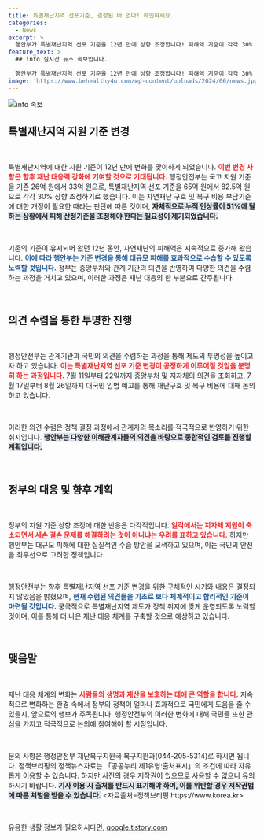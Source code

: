 ```yaml
---
title: 특별재난지역 선포기준, 결정된 바 없다! 확인하세요.
categories:
  - News
excerpt: >
  행안부가 특별재난지역 선포 기준을 12년 만에 상향 조정합니다! 피해액 기준이 각각 30% 늘어나며, 세손 결손 문제의 배경도 논란의 중심으로 떠오르고 있습니다. 과연 어떤 변화가 있을까요? 클릭해서 자세히 알아보세요!
feature_text: >
  ## info 실시간 뉴스 속보입니다.

  행안부가 특별재난지역 선포 기준을 12년 만에 상향 조정합니다! 피해액 기준이 각각 30% 늘어나며, 세손 결손 문제의 배경도 논란의 중심으로 떠오르고 있습니다. 과연 어떤 변화가 있을까요? 클릭해서 자세히 알아보세요!
image: 'https://www.behealthy4u.com/wp-content/uploads/2024/06/news.jpg'
---
```


<p><img src="https://www.behealthy4u.com/wp-content/uploads/2024/06/news.jpg" alt="info 속보" /></p>

<h2 data-ke-size="size26">특별재난지역 지원 기준 변경</h2>

<p data-ke-size="size16">&nbsp;</p>

<p>특별재난지역에 대한 지원 기준이 12년 만에 변화를 맞이하게 되었습니다. <b><span style="color: #ee2323;">이번 변경 사항은 향후 재난 대응력 강화에 기여할 것으로 기대됩니다.</span></b> 행정안전부는 국고 지원 기준을 기존 26억 원에서 33억 원으로, 특별재난지역 선포 기준을 65억 원에서 82.5억 원으로 각각 30% 상향 조정하기로 했습니다. 이는 자연재난 구호 및 복구 비용 부담기준에 대한 개정이 필요한 때라는 판단에 따른 것이며, <b><span style="background-color: #21538527;">자체적으로 누적 인상률이 51%에 달하는 상황에서 피해 산정기준을 조정해야 한다는 필요성이 제기되었습니다.</span></b></p>

<p data-ke-size="size16">&nbsp;</p>

<p>기존의 기준이 유지되어 왔던 12년 동안, 자연재난의 피해액은 지속적으로 증가해 왔습니다. <b><span style="color: #1a5490;">이에 따라 행안부는 기준 변경을 통해 대규모 피해를 효과적으로 수습할 수 있도록 노력할 것입니다.</span></b> 정부는 중앙부처와 관계 기관의 의견을 반영하여 다양한 의견을 수렴하는 과정을 거치고 있으며, 이러한 과정은 재난 대응의 한 부분으로 간주됩니다.</p>

<p data-ke-size="size16">&nbsp;</p>

<h2 data-ke-size="size26">의견 수렴을 통한 투명한 진행</h2>

<p data-ke-size="size16">&nbsp;</p>

<p>행정안전부는 관계기관과 국민의 의견을 수렴하는 과정을 통해 제도의 투명성을 높이고자 하고 있습니다. <b><span style="color: #ee2323;">이는 특별재난지역 선포 기준 변경이 공정하게 이루어질 것임을 분명히 하는 과정입니다.</span></b> 7월 11일부터 22일까지 중앙부처 및 지자체의 의견을 조회하고, 7월 17일부터 8월 26일까지 대국민 입법 예고를 통해 재난구호 및 복구 비용에 대해 논의하고 있습니다.</p>

<p data-ke-size="size16">&nbsp;</p>

<p>이러한 의견 수렴은 정책 결정 과정에서 관계자의 목소리를 적극적으로 반영하기 위한 취지입니다. <b><span style="background-color: #21538527;">행안부는 다양한 이해관계자들의 의견을 바탕으로 종합적인 검토를 진행할 계획입니다.</span></b></p>

<p data-ke-size="size16">&nbsp;</p>

<h2 data-ke-size="size26">정부의 대응 및 향후 계획</h2>

<p data-ke-size="size16">&nbsp;</p>

<p>정부의 지원 기준 상향 조정에 대한 반응은 다각적입니다. <b><span style="color: #ee2323;">일각에서는 지자체 지원이 축소되면서 세손 결손 문제를 해결하려는 것이 아니냐는 우려를 표하고 있습니다.</span></b> 하지만 행안부는 대규모 피해에 대한 실질적인 수습 방안을 모색하고 있으며, 이는 국민의 안전을 최우선으로 고려한 정책입니다.</p>

<p data-ke-size="size16">&nbsp;</p>

<p>행정안전부는 향후 특별재난지역 선포 기준 변경을 위한 구체적인 시기와 내용은 결정되지 않았음을 밝혔으며, <b><span style="color: #1a5490;">현재 수렴된 의견들을 기초로 보다 체계적이고 합리적인 기준이 마련될 것입니다.</span></b> 궁극적으로 특별재난지역 제도가 정책 취지에 맞게 운영되도록 노력할 것이며, 이를 통해 더 나은 재난 대응 체계를 구축할 것으로 예상하고 있습니다. </p>

<p data-ke-size="size16">&nbsp;</p>

<h2 data-ke-size="size26">맺음말</h2>

<p data-ke-size="size16">&nbsp;</p>

<p>재난 대응 체계의 변화는 <b><span style="color: #ee2323;">사람들의 생명과 재산을 보호하는 데에 큰 역할을 합니다.</span></b> 지속적으로 변화하는 환경 속에서 정부의 정책이 얼마나 효과적으로 국민에게 도움을 줄 수 있을지, 앞으로의 행보가 주목됩니다. 행정안전부의 이러한 변화에 대해 국민들 또한 관심을 가지고 적극적으로 논의에 참여해야 할 시점입니다. </p>

<p data-ke-size="size16">&nbsp;</p>

<p>문의 사항은 행정안전부 재난복구지원국 복구지원과(044-205-5314)로 하시면 됩니다. 정책브리핑의 정책뉴스자료는 「공공누리 제1유형:출처표시」의 조건에 따라 자유롭게 이용할 수 있습니다. 하지만 사진의 경우 저작권이 있으므로 사용할 수 없으니 유의하시기 바랍니다. <b><span style="background-color: #21538527;">기사 이용 시 출처를 반드시 표기해야 하며, 이를 위반할 경우 저작권법에 따른 처벌을 받을 수 있습니다.</span></b> &lt;자료출처=정책브리핑 https://www.korea.kr></p>

<p data-ke-size="size16">&nbsp;</p>
유용한 생활 정보가 필요하시다면, <a href="https://qoogle.tistory.com" rel="dofollow">qoogle.tistory.com</a>


